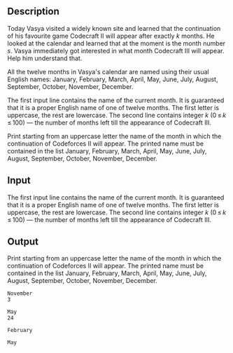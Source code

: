 ## Description

<div><p>Today Vasya visited a widely known site and learned that the continuation of his favourite game Codecraft II will appear after exactly <span class="tex-span"><i>k</i></span> months. He looked at the calendar and learned that at the moment is the month number <span class="tex-span"><i>s</i></span>. Vasya immediately got interested in what month Codecraft III will appear. Help him understand that.</p><p>All the twelve months in Vasya's calendar are named using their usual English names: <span class="tex-font-style-tt">January</span>, <span class="tex-font-style-tt">February</span>, <span class="tex-font-style-tt">March</span>, <span class="tex-font-style-tt">April</span>, <span class="tex-font-style-tt">May</span>, <span class="tex-font-style-tt">June</span>, <span class="tex-font-style-tt">July</span>, <span class="tex-font-style-tt">August</span>, <span class="tex-font-style-tt">September</span>, <span class="tex-font-style-tt">October</span>, <span class="tex-font-style-tt">November</span>, <span class="tex-font-style-tt">December</span>.</p></div><div class="input-specification"><p>The first input line contains the name of the current month. It is guaranteed that it is a proper English name of one of twelve months. The first letter is uppercase, the rest are lowercase. The second line contains integer <span class="tex-span"><i>k</i></span> (<span class="tex-span">0 ≤ <i>k</i> ≤ 100</span>) — the number of months left till the appearance of Codecraft III.</p></div><div class="output-specification"><p>Print starting from an uppercase letter the name of the month in which the continuation of Codeforces II will appear. The printed name must be contained in the list <span class="tex-font-style-tt">January</span>, <span class="tex-font-style-tt">February</span>, <span class="tex-font-style-tt">March</span>, <span class="tex-font-style-tt">April</span>, <span class="tex-font-style-tt">May</span>, <span class="tex-font-style-tt">June</span>, <span class="tex-font-style-tt">July</span>, <span class="tex-font-style-tt">August</span>, <span class="tex-font-style-tt">September</span>, <span class="tex-font-style-tt">October</span>, <span class="tex-font-style-tt">November</span>, <span class="tex-font-style-tt">December</span>.</p></div>

## Input

<p>The first input line contains the name of the current month. It is guaranteed that it is a proper English name of one of twelve months. The first letter is uppercase, the rest are lowercase. The second line contains integer <span class="tex-span"><i>k</i></span> (<span class="tex-span">0 ≤ <i>k</i> ≤ 100</span>) — the number of months left till the appearance of Codecraft III.</p>

## Output

<p>Print starting from an uppercase letter the name of the month in which the continuation of Codeforces II will appear. The printed name must be contained in the list <span class="tex-font-style-tt">January</span>, <span class="tex-font-style-tt">February</span>, <span class="tex-font-style-tt">March</span>, <span class="tex-font-style-tt">April</span>, <span class="tex-font-style-tt">May</span>, <span class="tex-font-style-tt">June</span>, <span class="tex-font-style-tt">July</span>, <span class="tex-font-style-tt">August</span>, <span class="tex-font-style-tt">September</span>, <span class="tex-font-style-tt">October</span>, <span class="tex-font-style-tt">November</span>, <span class="tex-font-style-tt">December</span>.</p>





```input1
November
3

```




```input2
May
24

```




```output1
February

```




```output2
May

```


